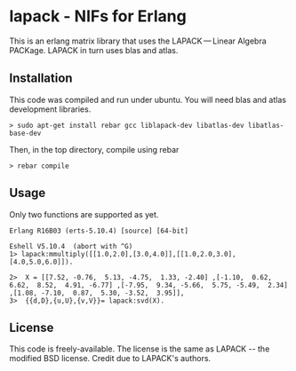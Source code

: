 lapack - NIFs for Erlang
============================

This is an erlang matrix library that uses the LAPACK — Linear Algebra PACKage. LAPACK in turn uses blas and atlas. 

Installation
-----

This code was compiled and run under ubuntu. You will need blas and atlas development libraries.

	> sudo apt-get install rebar gcc liblapack-dev libatlas-dev libatlas-base-dev


Then, in the top directory, compile using rebar

	> rebar compile

Usage
-----

Only two functions are supported as yet.

	Erlang R16B03 (erts-5.10.4) [source] [64-bit] 

	Eshell V5.10.4  (abort with ^G)
	1> lapack:mmultiply([[1.0,2.0],[3.0,4.0]],[[1.0,2.0,3.0],[4.0,5.0,6.0]]).

	2>  X = [[7.52, -0.76,  5.13, -4.75,  1.33, -2.40] ,[-1.10,  0.62,  6.62,  8.52,  4.91, -6.77] ,[-7.95,  9.34, -5.66,  5.75, -5.49,  2.34] ,[1.08, -7.10,  0.87,  5.30, -3.52,  3.95]],
	3>  {{d,D},{u,U},{v,V}}= lapack:svd(X).

License
-------

This code is freely-available. The license is the same as LAPACK -- the modified BSD license. Credit due to LAPACK's authors. 
